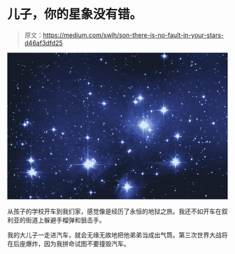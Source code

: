 # 儿子，你的星象没有错。

> 原文：<https://medium.com/swlh/son-there-is-no-fault-in-your-stars-d46af3dfd25>

![](img/a53390945fa74827f448b7bbd8f0c0c9.png)

从孩子的学校开车到我们家，感觉像是经历了永恒的地狱之旅。我还不如开车在叙利亚的街道上躲避手榴弹和狙击手。

我的大儿子一走进汽车，就会无缘无故地把他弟弟当成出气筒。第三次世界大战将在后座爆炸，因为我拼命试图不要撞毁汽车。